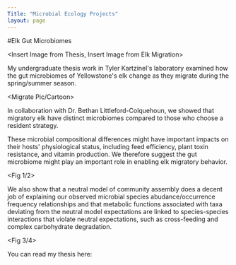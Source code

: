 ```yaml
---
Title: "Microbial Ecology Projects"
layout: page
---
```


#Elk Gut Microbiomes

<Insert Image from Thesis, Insert Image from Elk Migration>

My undergraduate thesis work in Tyler Kartzinel's laboratory <LINK> examined how the gut microbiomes of Yellowstone's elk change as they migrate during the spring/summer season.

<Migrate Pic/Cartoon>

In collaboration with Dr. Bethan Littleford-Colquehoun, we showed that migratory elk have distinct microbiomes compared to those who choose a resident strategy. 

These microbial compositional differences might have important impacts on their hosts' physiological status, including feed efficiency, plant toxin resistance, and vitamin production. We therefore suggest the gut microbiome might play an important role in enabling elk migratory behavior. 

<Fig 1/2>


We also show that a neutral model of community assembly does a decent job of explaining our observed microbial species abudance/occurrence frequency relationships and that metabolic functions associated with taxa deviating from the neutral model expectations are linked to species-species interactions that violate neutral expectations, such as cross-feeding and complex carbohydrate degradation. 

<Fig 3/4>

You can read my thesis here: 
